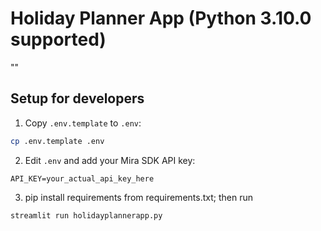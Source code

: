 # Holiday Planner App (Python 3.10.0 supported)

<!-- deployed app link -->
""

## Setup for developers

1. Copy `.env.template` to `.env`:
```bash
cp .env.template .env
```

2. Edit `.env` and add your Mira SDK API key:
```
API_KEY=your_actual_api_key_here
```

3. pip install requirements from requirements.txt; then run 

```streamlit run holidayplannerapp.py```

